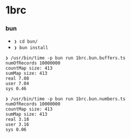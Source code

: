 # 1brc

### bun

- `❯ cd bun/`
- `❯ bun install`

```
❯ /usr/bin/time -p bun run 1brc.bun.buffers.ts
numOfRecords 10000000
countMap size: 413
sumMap size: 413
real 7.08
user 7.04
sys 0.46
```

```
❯ /usr/bin/time -p bun run 1brc.bun.numbers.ts
numOfRecords 10000000
countMap size: 413
sumMap size: 413
real 3.18
user 3.16
sys 0.06
```
